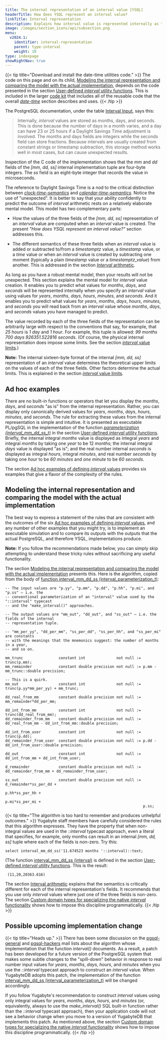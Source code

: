 ```yaml
---
title: The internal representation of an interval value [YSQL]
headerTitle: How does YSQL represent an interval value?
linkTitle: Interval representation
description: Explains how interval value is represented internally as three fields (months, days, and seconds). [YSQL]
image: /images/section_icons/api/subsection.png
menu:
  v2024.1:
    identifier: interval-representation
    parent: type-interval
    weight: 10
type: indexpage
showRightNav: true
---
```


{{< tip title="Download and install the date-time utilities code." >}}
The code on this page and on its child, [Modeling the internal representation and comparing the model with the actual implementation](./internal-representation-model/), depends on the code presented in the section [User-defined _interval_ utility functions](../interval-utilities/). This is included in the larger [code kit](../../../download-date-time-utilities/) that includes all of the reusable code that the overall _[date-time](../../../../type_datetime/)_ section describes and uses.
{{< /tip >}}

The PostgreSQL documentation, under the table [Interval Input](https://www.postgresql.org/docs/11/datatype-datetime.html#DATATYPE-INTERVAL-INPUT-EXAMPLES), says this:

> Internally, _interval_ values are stored as months, days, and seconds. This is done because the number of days in a month varies, and a day can have 23 or 25 hours if a Daylight Savings Time adjustment is involved. The months and days fields are integers while the seconds field can store fractions. Because intervals are usually created from constant strings or timestamp subtraction, this storage method works well in most cases, but can cause unexpected results.

Inspection of the C code of the implementation shows that the _mm_ and _dd_ fields of the _[mm, dd, ss]_ internal implementation tuple are four-byte integers. The _ss_ field is an eight-byte integer that records the value in microseconds.

The reference to Daylight Savings Time is a nod to the critical distinction between [_clock-time-semantics_](../../../conceptual-background/#clock-time) and [_calendar-time-semantics_](../../../conceptual-background/#calendar-time). Notice the use of "unexpected". It is better to say that your ability confidently to predict the outcome of _interval_ arithmetic rests on a relatively elaborate mental model. This model has two complementary parts:

- How the values of the three fields of the _[mm, dd, ss]_ representation of an _interval_ value are computed when an _interval_ value is created. The present _"How does YSQL represent an interval value?"_ section addresses this.

- The different semantics of these three fields when an _interval_ value is added or subtracted to/from a _timestamptz_ value, a _timestamp_ value, or a _time_ value or when an _interval_ value is created by subtracting one moment (typically a plain _timestamp_ value or a _timestamptz_value_) from another. This is addressed in the section [_Interval_ arithmetic](../interval-arithmetic/).

As long as you have a robust mental model, then your results will not be unexpected. This section explains the mental model for _interval_ value creation. It enables you to predict what values for _months_, _days_, and _seconds_ will be represented internally when you specify an _interval_ value using values for _years_, _months_, _days_, _hours_, _minutes_, and _seconds_. And it enables you to predict what values for _years_, _months_, _days_, _hours_, _minutes_, and _seconds_ you will read back from an _interval_ value whose _months_, _days_, and _seconds_ values you have managed to predict.

The value recorded by each of the three fields of the representation can be arbitrarily large with respect to the conventions that say, for example, that _25 hours_ is _1 day_ and _1 hour_. For example, this tuple is allowed: _99 months 700 days 926351.522816 seconds_. (Of course, the physical internal representation does impose some limits. See the section [_interval_ value limits](../interval-limits/).)

**Note:** The internal sixteen-byte format of the internal _[mm, dd, ss]_ representation of an _interval_ value determines the theoretical upper limits on the values of each of the three fields. Other factors determine the actual limits. This is explained in the section [_interval_ value limits](../interval-limits/).

## Ad hoc examples

There are no built-in functions or operators that let you display the _months_, _days_, and _seconds_ "as is" from the internal representation. Rather, you can display only canonically derived values for _years_, _months_, _days_, _hours_, _minutes_, and _seconds_. The rule for extracting these values from the internal representation is simple and intuitive. It is presented as executable PL/pgSQL in the implementation of the function [_parameterization (interval_mm_dd_ss_t)_](../interval-utilities/#function-parameterization-interval-mm-dd-ss-t-returns-interval-parameterization-t) in the section [User-defined _interval_ utility functions](../interval-utilities/). Briefly, the internal integral _months_ value is displayed as integral _years_ and integral _months_ by taking one _year_ to be 12 _months_; the internal integral _days_ value is displayed "as is"; and the real number internal _seconds_ is displayed as integral _hours_, integral _minutes_, and real number _seconds_ by taking one _hour_ to be _60 minutes_ and _one minute_ to be _60 seconds_.

The section [Ad hoc examples of defining _interval_ values](./ad-hoc-examples/) provides six examples that give a flavor of the complexity of the rules.

## Modeling the internal representation and comparing the model with the actual implementation

The best way to express a statement of the rules that are consistent with the outcomes of the six [Ad hoc examples of defining _interval_ values](./ad-hoc-examples/), and any number of other examples that you might try, is to implement an executable simulation and to compare its outputs with the outputs that the actual PostgreSQL, and therefore YSQL, implementations produce.

**Note:** If you follow the recommendations made below, you can simply skip attempting to understand these tricky rules without sacrificing any useful functionality.

The section [Modeling the internal representation and comparing the model with the actual implementation](./internal-representation-model/) presents this. Here is the algorithm, copied from the body of [function interval_mm_dd_ss (interval_parameterization_t)](./internal-representation-model/#function-interval-mm-dd-ss-interval-parameterization-t-returns-interval-mm-dd-ss-t):

```output
-- The input values are "p.yy", "p.mm", "p.dd", "p.hh", "p.mi", and "p.ss" — i.e. the
-- conventional parameterization of an "interval" value used by the "::interval" typecast
-- and the "make_interval()" approaches.

-- The output values are "mm_out", "dd_out", and "ss_out" — i.e. the fields of the internal
-- representation tuple.

-- "mm_per_yy", "dd_per_mm", "ss_per_dd", "ss_per_hh", and "ss_per_mi" are constants
-- with the meanings that the mnemonics suggest: the number of months in a year,
-- and so on.
```

```output
mm_trunc                constant int              not null := trunc(p.mm);
mm_remainder            constant double precision not null := p.mm - mm_trunc::double precision;

-- This is a quirk.
mm_out                  constant int              not null := trunc(p.yy*mm_per_yy) + mm_trunc;

dd_real_from_mm         constant double precision not null := mm_remainder*dd_per_mm;

dd_int_from_mm          constant int              not null := trunc(dd_real_from_mm);
dd_remainder_from_mm    constant double precision not null := dd_real_from_mm - dd_int_from_mm::double precision;

dd_int_from_user        constant int              not null := trunc(p.dd);
dd_remainder_from_user  constant double precision not null := p.dd - dd_int_from_user::double precision;

dd_out                  constant int              not null := dd_int_from_mm + dd_int_from_user;

d_remainder             constant double precision not null := dd_remainder_from_mm + dd_remainder_from_user;

ss_out                  constant double precision not null := d_remainder*ss_per_dd +
                                                              p.hh*ss_per_hh +
                                                              p.mi*ss_per_mi +
                                                              p.ss;
```

{{< tip title="The algorithm is too hard to remember and produces unhelpful outcomes." >}}
Yugabyte staff members have carefully considered the rules that this algorithm expresses. They have the property that when non-integral values are used in the _::interval_ typecast approach, even a literal that specifies, for example, only months can result in an internal _[mm, dd, ss]_ tuple where each of the fields is non-zero. Try this:

```plpgsql
select interval_mm_dd_ss('11.674523 months '::interval)::text;
```

(The function [interval_mm_dd_ss (interval)](../interval-utilities/#function-interval-mm-dd-ss-interval-returns-interval-mm-dd-ss-t) is defined in the section [User-defined _interval_ utility functions](../interval-utilities/). This is the result:

```output
 (11,20,20363.616)
```

The section [Interval arithmetic](../interval-arithmetic/) explains that the semantics is critically different for each of the internal representation's fields. It recommends that you use only _interval_ values where just one of the three fields is non-zero. The section [Custom domain types for specializing the native _interval_ functionality](../custom-interval-domains/) shows how to impose this discipline programmatically.
{{< /tip >}}

## Possible upcoming implementation change

{{< tip title="Heads up." >}}
There has been some discussion on the [pgsql-general](mailto:pgsql-general@lists.postgresql.org) and [pgsql-hackers](mailto:pgsql-hackers@lists.postgresql.org) mail lists about the algorithm whose implementation that the function _interval()_ documents. As a result, a patch has been developed for a future version of the PostgreSQL system that makes some subtle changes to the "spill-down" behavior in response to real number input values for _years_, _months_, _days_, _hours_, and _minutes_ when you use the _::interval_ typecast approach to construct an _interval_ value. When YugabyteDB adopts this patch, the implementation of the function [interval_mm_dd_ss (interval_parameterization_t)](./internal-representation-model/#function-interval-mm-dd-ss-interval-parameterization-t-returns-interval-mm-dd-ss-t) will be changed accordingly.

If you follow Yugabyte's recommendation to construct _interval_ values using only integral values for _years_, _months_, _days_, _hours_, and _minutes_ (or, equivalently, always to use the _make_interval()_ SQL built-in function rather than the _::interval_ typecast approach), then your application code will not see a behavior change when you move to a version of YugabyteDB that implements this patch. As mentioned above, the section [Custom domain types for specializing the native _interval_ functionality](../custom-interval-domains/) shows how to impose this discipline programmatically.
{{< /tip >}}

